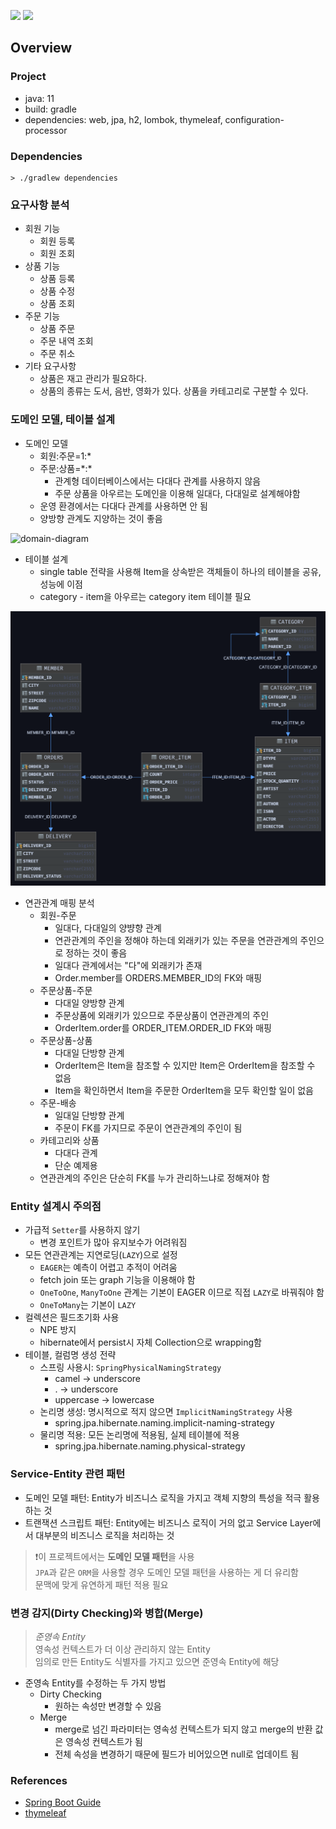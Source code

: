 ![](https://img.shields.io/badge/spring--boot-2.5.1-red)
![](https://img.shields.io/badge/gradle-7.0.2-brightgreen)

## Overview

### Project

- java: 11
- build: gradle
- dependencies: web, jpa, h2, lombok, thymeleaf, configuration-processor

### Dependencies

```shell
> ./gradlew dependencies
```

### 요구사항 분석

- 회원 기능
    - 회원 등록
    - 회원 조회
- 상품 기능
    - 상품 등록
    - 상품 수정
    - 상품 조회
- 주문 기능
  - 상품 주문
  - 주문 내역 조회
  - 주문 취소
- 기타 요구사항
  - 상품은 재고 관리가 필요하다.
  - 상품의 종류는 도서, 음반, 영화가 있다. 상품을 카테고리로 구분할 수 있다.

### 도메인 모델, 테이블 설계

- 도메인 모델
  - 회원:주문=1:*
  - 주문:상품=\*:\*
    - 관계형 데이터베이스에서는 다대다 관계를 사용하지 않음
    - 주문 상품을 아우르는 도메인을 이용해 일대다, 다대일로 설계해야함
  - 운영 환경에서는 다대다 관계를 사용하면 안 됨
  - 양방향 관계도 지양하는 것이 좋음

![domain-diagram](http://www.plantuml.com/plantuml/proxy?src=https://raw.githubusercontent.com/lcalmsky/shop/master/diagram/domain-diagram.plantuml)

- 테이블 설계
  - single table 전략을 사용해 Item을 상속받은 객체들이 하나의 테이블을 공유, 성능에 이점
  - category - item을 아우르는 category item 테이블 필요

![er-diagram](https://raw.githubusercontent.com/lcalmsky/shop/master/diagram/er-diagram.png)

- 연관관계 매핑 분석
  - 회원-주문
    - 일대다, 다대일의 양뱡향 관계
    - 연관관계의 주인을 정해야 하는데 외래키가 있는 주문을 연관관계의 주인으로 정하는 것이 좋음
    - 일대다 관계에서는 "다"에 외래키가 존재
    - Order.member를 ORDERS.MEMBER_ID의 FK와 매핑
  - 주문상품-주문
    - 다대일 양방향 관계
    - 주문상품에 외래키가 있으므로 주문상품이 연관관계의 주인
    - OrderItem.order를 ORDER_ITEM.ORDER_ID FK와 매핑
  - 주문상품-상품
    - 다대일 단방향 관계
    - OrderItem은 Item을 참조할 수 있지만 Item은 OrderItem을 참조할 수 없음
    - Item을 확인하면서 Item을 주문한 OrderItem을 모두 확인할 일이 없음
  - 주문-배송
    - 일대일 단방향 관계
    - 주문이 FK를 가지므로 주문이 연관관계의 주인이 됨
  - 카테고리와 상품
    - 다대다 관계
    - 단순 예제용
  - 연관관계의 주인은 단순히 FK를 누가 관리하느냐로 정해져야 함


### Entity 설계시 주의점

- 가급적 `Setter`를 사용하지 않기
  - 변경 포인트가 많아 유지보수가 어려워짐
- 모든 연관관계는 지연로딩(`LAZY`)으로 설정
  - `EAGER`는 예측이 어렵고 추적이 어려움
  - fetch join 또는 graph 기능을 이용해야 함
  - `OneToOne`, `ManyToOne` 관계는 기본이 EAGER 이므로 직접 `LAZY`로 바꿔줘야 함
  - `OneToMany`는 기본이 `LAZY`
- 컬렉션은 필드초기화 사용
  - NPE 방지
  - hibernate에서 persist시 자체 Collection으로 wrapping함
- 테이블, 컬럼명 생성 전략
  - 스프링 사용시: `SpringPhysicalNamingStrategy`
    - camel -> underscore
    - . -> underscore
    - uppercase -> lowercase
  - 논리명 생성: 명시적으로 적지 않으면 `ImplicitNamingStrategy` 사용
    - spring.jpa.hibernate.naming.implicit-naming-strategy
  - 물리명 적용: 모든 논리명에 적용됨, 실제 테이블에 적용
    - spring.jpa.hibernate.naming.physical-strategy

### Service-Entity 관련 패턴

- 도메인 모델 패턴: Entity가 비즈니스 로직을 가지고 객체 지향의 특성을 적극 활용하는 것
- 트랜잭션 스크립트 패턴: Entity에는 비즈니스 로직이 거의 없고 Service Layer에서 대부분의 비즈니스 로직을 처리하는 것

> ❗이 프로젝트에서는 **도메인 모델 패턴**을 사용<br>
> `JPA`과 같은 `ORM`을 사용할 경우 도메인 모델 패턴을 사용하는 게 더 유리함<br>
> 문맥에 맞게 유연하게 패턴 적용 필요

### 변경 감지(Dirty Checking)와 병합(Merge)

> *준영속 Entity*<br>
> 영속성 컨텍스트가 더 이상 관리하지 않는 Entity<br>
> 임의로 만든 Entity도 식별자를 가지고 있으면 준영속 Entity에 해당

- 준영속 Entity를 수정하는 두 가지 방법
  - Dirty Checking
    - 원하는 속성만 변경할 수 있음
  - Merge
    - merge로 넘긴 파라미터는 영속성 컨텍스트가 되지 않고 merge의 반환 값은 영속성 컨텍스트가 됨
    - 전체 속성을 변경하기 때문에 필드가 비어있으면 null로 업데이트 됨
  

### References

- [Spring Boot Guide](https://spring.io/guides)
- [thymeleaf](https://thymeleaf.org)
